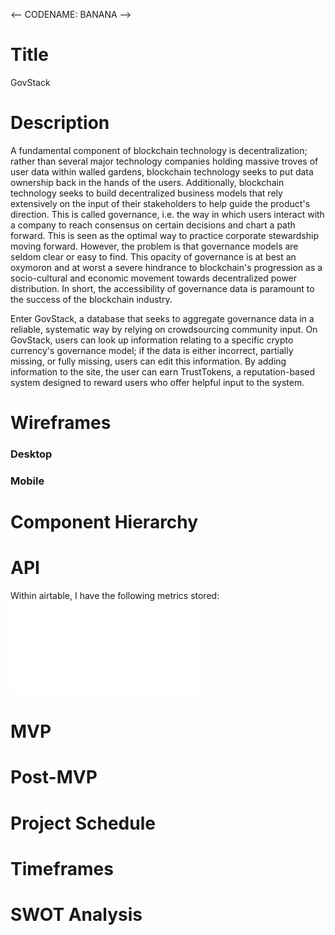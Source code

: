 <-- CODENAME: BANANA -->

# Title
GovStack

# Description
<p>
A fundamental component of blockchain technology is decentralization; rather than several major technology companies holding massive troves of user data within walled
gardens, blockchain technology seeks to put data ownership back in the hands of the users. Additionally, blockchain technology seeks to build decentralized business models
that rely extensively on the input of their stakeholders to help guide the product's direction. This is called governance, i.e. the way in which users interact with a company
to reach consensus on certain decisions and chart a path forward. This is seen as the optimal way to practice corporate stewardship moving forward. However, the problem is that
governance models are seldom clear or easy to find. This opacity of governance is at best an oxymoron and at worst a severe hindrance to blockchain's progression as a 
socio-cultural and economic movement towards decentralized power distribution. In short, the accessibility of governance data is paramount to the success of the blockchain 
industry.
</p>

<p>
Enter GovStack, a database that seeks to aggregate governance data in a reliable, systematic way by relying on crowdsourcing community input. On GovStack, users can 
look up information relating to a specific crypto currency's governance model; if the data is either incorrect, partially missing, or fully missing, users can edit this
information. By adding information to the site, the user can earn TrustTokens, a reputation-based system designed to reward users who offer helpful input to the 
system.
</p>

# Wireframes
### Desktop

### Mobile

# Component Hierarchy


# API 
Within airtable, I have the following metrics stored:
![Governance Data](/governance-data.pdf)


# MVP

# Post-MVP

# Project Schedule

# Timeframes

# SWOT Analysis
